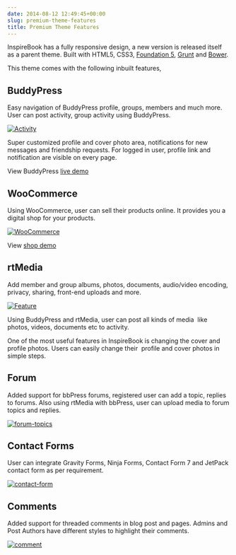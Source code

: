 ```yaml
---
date: 2014-08-12 12:49:45+00:00
slug: premium-theme-features
title: Premium Theme Features
---
```


InspireBook has a fully responsive design, a new version is released itself as a parent theme. Built with HTML5, CSS3, [Foundation 5](http://foundation.zurb.com/), [Grunt](http://gruntjs.com/) and [Bower](http://bower.io/).

This theme comes with the following inbuilt features,


## BuddyPress


Easy navigation of BuddyPress profile, groups, members and much more. User can post activity, group activity using BuddyPress.

[![Activity](https://rtcamp.com/wp-content/uploads/2014/02/activity.png)](https://rtcamp.com/wp-content/uploads/2014/02/activity.png)

Super customized profile and cover photo area, notifications for new messages and friendship requests. For logged in user, profile link and notification are visible on every page.

View BuddyPress [live demo](http://demo.rtcamp.com/rtmedia/?theme=InspireBook)


## WooCommerce


Using WooCommerce, user can sell their products online. It provides you a digital shop for your products.

[![WooCommerce](https://rtcamp.com/wp-content/uploads/2014/02/woocommerce.png)](https://rtcamp.com/wp-content/uploads/2014/02/woocommerce.png)

View [shop demo](http://demo.rtcamp.com/rtmedia/shop/?theme=InspireBook)


## rtMedia


Add member and group albums, photos, documents, audio/video encoding, privacy, sharing, front-end uploads and more.

[![Feature](https://rtcamp.com/wp-content/uploads/2014/02/feature.png)](https://rtcamp.com/wp-content/uploads/2014/02/feature.png)

Using BuddyPress and rtMedia, user can post all kinds of media  like photos, videos, documents etc to activity.

One of the most useful features in InspireBook is changing the cover and profile photos. Users can easily change their  profile and cover photos in simple steps.


## Forum


Added support for bbPress forums, registered user can add a topic, replies to forums. Also using rtMedia with bbPress, user can upload media to forum topics and replies.

[![forum-topics](https://rtcamp.com/wp-content/uploads/2014/02/forum-topics.png)](https://rtcamp.com/wp-content/uploads/2014/02/forum-topics.png)


## Contact Forms


User can integrate Gravity Forms, Ninja Forms, Contact Form 7 and JetPack contact form as per requirement.

[![contact-form](https://rtcamp.com/wp-content/uploads/2014/02/contact-form.png)](https://rtcamp.com/wp-content/uploads/2014/02/contact-form.png)


## Comments


Added support for threaded comments in blog post and pages. Admins and Post Authors have different styles to highlight their comments.

[![comment](https://rtcamp.com/wp-content/uploads/2014/02/comment.png)](https://rtcamp.com/wp-content/uploads/2014/02/comment.png)

